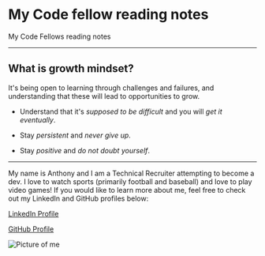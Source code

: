 # My Code fellow reading notes

My Code Fellows reading notes

***

## **What is growth mindset?** 

It's being open to learning through challenges and failures, and understanding that these will lead to opportunities to grow.

- Understand that it's *supposed to be difficult* and you will *get it eventually*.

- Stay *persistent* and *never give up*.

- Stay *positive* and *do not doubt yourself*.

***

My name is Anthony and I am a Technical Recruiter attempting to become a dev. I love to watch sports (primarily football and baseball) and love to play video games! If you would like to learn more about me, feel free to check out my LinkedIn and GitHub profiles below:

[LinkedIn Profile](https://www.linkedin.com/in/anthony-blanton-829021a4/)

[GitHub Profile](https://github.com/AnthonyBytes)

![Picture of me](https://media.licdn.com/dms/image/D5603AQEAqds-l9Npmg/profile-displayphoto-shrink_800_800/0/1676083007063?e=2147483647&v=beta&t=7lJuUi9xQa4KptlTZT0Sdns1E_H12e-Dv6eU_9OjzF4)

